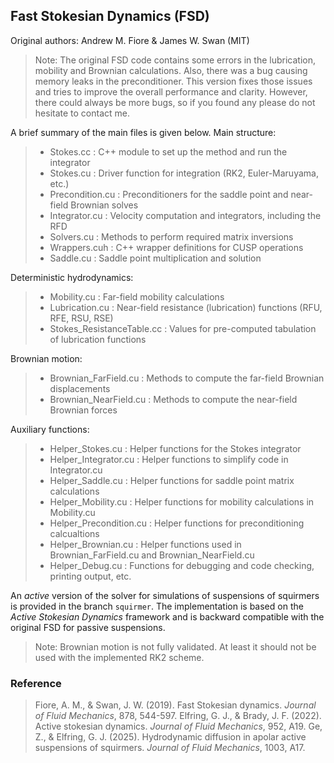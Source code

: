 ## Fast Stokesian Dynamics (FSD)

Original authors: Andrew M. Fiore & James W. Swan (MIT)

>  Note: The original FSD code contains some errors in the lubrication, mobility and Brownian calculations.
>  Also, there was a bug causing memory leaks in the preconditioner.
>  This version fixes those issues and tries to improve the overall performance and clarity.
>  However, there could always be more bugs, so if you found any please do not hesitate to contact me.

A brief summary of the main files is given below. Main structure:

>	- Stokes.cc			        : C++ module to set up the method and run the integrator
>	- Stokes.cu			        : Driver function for integration (RK2, Euler-Maruyama, etc.)
>	- Precondition.cu		    : Preconditioners for the saddle point and near-field Brownian solves
>	- Integrator.cu			    : Velocity computation and integrators, including the RFD
>	- Solvers.cu			    : Methods to perform required matrix inversions
>	- Wrappers.cuh			    : C++ wrapper definitions for CUSP operations
>	- Saddle.cu			        : Saddle point multiplication and solution

Deterministic hydrodynamics:

>	- Mobility.cu			    : Far-field mobility calculations
>	- Lubrication.cu		    : Near-field resistance (lubrication) functions (RFU, RFE, RSU, RSE)
>	- Stokes_ResistanceTable.cc	: Values for pre-computed tabulation of lubrication functions

Brownian motion:

>	- Brownian_FarField.cu 		: Methods to compute the far-field Brownian displacements
>	- Brownian_NearField.cu		: Methods to compute the near-field Brownian forces

Auxiliary functions:

>	- Helper_Stokes.cu		    : Helper functions for the Stokes integrator	
>	- Helper_Integrator.cu		: Helper functions to simplify code in Integrator.cu
>	- Helper_Saddle.cu		    : Helper functions for saddle point matrix calculations
>	- Helper_Mobility.cu		: Helper functions for mobility calculations in Mobility.cu
>	- Helper_Precondition.cu	: Helper functions for preconditioning calcualtions
>	- Helper_Brownian.cu		: Helper functions used in Brownian_FarField.cu and Brownian_NearField.cu
>	- Helper_Debug.cu		    : Functions for debugging and code checking, printing output, etc.

An *active* version of the solver for simulations of suspensions of squirmers is provided in the branch `squirmer`.
The implementation is based on the *Active Stokesian Dynamics* framework 
and is backward compatible with the original FSD for passive suspensions.

> Note: Brownian motion is not fully validated. At least it should not be used with the implemented RK2 scheme.

### Reference

> Fiore, A. M., & Swan, J. W. (2019). Fast Stokesian dynamics. *Journal of Fluid Mechanics*, 878, 544-597.
> Elfring, G. J., & Brady, J. F. (2022). Active stokesian dynamics. *Journal of Fluid Mechanics*, 952, A19.
> Ge, Z., & Elfring, G. J. (2025). Hydrodynamic diffusion in apolar active suspensions of squirmers. *Journal of Fluid Mechanics*, 1003, A17.
